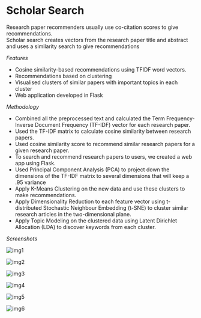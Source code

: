 # Scholar Search

Research paper recommenders usually use co-citation scores to give recommendations. <br>
Scholar search creates vectors from the research paper title and abstract and uses a similarity search to give recommendations

*Features*

* Cosine similarity-based recommendations using TFIDF word vectors.
* Recommendations based on clustering
* Visualised clusters of similar papers with important topics in each cluster
* Web application developed in Flask

*Methodology*

* Combined all the preprocessed text and calculated the Term Frequency-Inverse Document Frequency (TF-IDF) vector for each research paper.
* Used the TF-IDF matrix to calculate cosine similarity between research papers.
* Used cosine similarity score to recommend similar research papers for a given research paper.
* To search and recommend research papers to users, we created a web app using Flask.
* Used Principal Component Analysis (PCA) to project down the dimensions of the TF-IDF matrix to several dimensions that will keep a .95 variance
* Apply K-Means Clustering on the new data and use these clusters to make recommendations.
* Apply Dimensionality Reduction to each feature vector using t-distributed Stochastic Neighbour Embedding (t-SNE) to cluster similar research articles in the two-dimensional plane.
* Apply Topic Modeling on the clustered data using Latent Dirichlet Allocation (LDA) to discover keywords from each cluster.

*Screenshots*

![img1](https://github.com/HarikeshPratapSingh/Research_Paper_Recommender/assets/71792788/8c26bffc-6023-4b3b-b198-9ec9080869c9)

![img2](https://github.com/HarikeshPratapSingh/Research_Paper_Recommender/assets/71792788/e08a2b59-b3ed-46e2-8844-07e287afbf18)

![img3](https://github.com/HarikeshPratapSingh/Research_Paper_Recommender/assets/71792788/7caabfdb-1b33-471a-a33f-f60b409aa91b)

![img4](https://github.com/HarikeshPratapSingh/Research_Paper_Recommender/assets/71792788/8ad81aed-63f8-4486-8baf-cbb0c2cf5726)

![img5](https://github.com/HarikeshPratapSingh/Research_Paper_Recommender/assets/71792788/6c6130bc-0769-49d6-a7cf-07a009044228)

![img6](https://github.com/HarikeshPratapSingh/Research_Paper_Recommender/assets/71792788/ff148eed-5b06-4ae4-946b-adcf651a5dbb)
